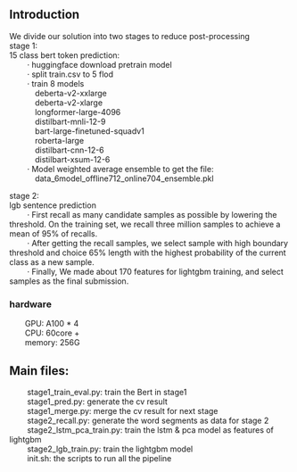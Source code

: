 
## Introduction

We divide our solution into two stages to reduce post-processing  
stage 1:  
15 class bert token prediction:  
&emsp;&emsp;	· huggingface download pretrain model  
&emsp;&emsp;	· split train.csv to 5 flod  
&emsp;&emsp;	· train 8 models  
&emsp;&emsp;&emsp;		deberta-v2-xxlarge  
&emsp;&emsp;&emsp;		deberta-v2-xlarge  
&emsp;&emsp;&emsp;		longformer-large-4096  
&emsp;&emsp;&emsp;		distilbart-mnli-12-9  
&emsp;&emsp;&emsp;		bart-large-finetuned-squadv1  
&emsp;&emsp;&emsp;		roberta-large  
&emsp;&emsp;&emsp;		distilbart-cnn-12-6   
&emsp;&emsp;&emsp;		distilbart-xsum-12-6  
&emsp;&emsp;	· Model weighted average ensemble to get the file:  
&emsp;&emsp;&emsp;      data_6model_offline712_online704_ensemble.pkl  


stage 2:  
lgb sentence prediction  
&emsp;&emsp;	· First recall as many candidate samples as possible by lowering the threshold. On the training set, we recall three million samples to achieve a mean of 95% of recalls.  
&emsp;&emsp;	· After getting the recall samples, we select sample with high boundary threshold and choice 65% length with the highest probability of the current class as a new sample.  
&emsp;&emsp;	· Finally, We made about 170 features for lightgbm training, and select samples as the final submission. 

### hardware
&emsp;&emsp;GPU: A100 * 4  
&emsp;&emsp;CPU: 60core +  
&emsp;&emsp;memory: 256G  

## Main files:
&emsp;&emsp; stage1_train_eval.py: train the Bert in stage1   
&emsp;&emsp; stage1_pred.py: generate the cv result   
&emsp;&emsp; stage1_merge.py: merge the cv result for next stage  
&emsp;&emsp; stage2_recall.py: generate the word segments as data for stage 2     
&emsp;&emsp; stage2_lstm_pca_train.py: train the lstm & pca model as features of lightgbm   
&emsp;&emsp; stage2_lgb_train.py: train the lightgbm model   
&emsp;&emsp; init.sh: the scripts to run all the pipeline